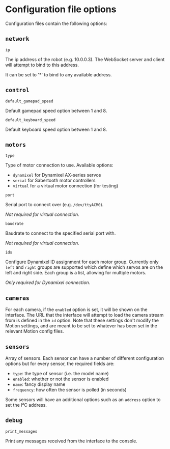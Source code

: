 # Configuration file options

Configuration files contain the following options:

## `network`

`ip`

The ip address of the robot (e.g. 10.0.0.3). The WebSocket server and client will attempt to bind to this address.

It can be set to '*' to bind to any available address.

## `control`

`default_gamepad_speed`

Default gamepad speed option between 1 and 8.

`default_keyboard_speed`

Default keyboard speed option between 1 and 8.

## `motors`

`type`

Type of motor connection to use. Available options:

- `dynamixel` for Dynamixel AX-series servos
- `serial` for Sabertooth motor controllers
- `virtual` for a virtual motor connection (for testing)

`port`

Serial port to connect over (e.g. `/dev/ttyACM0`).

_Not required for virtual connection._

`baudrate`

Baudrate to connect to the specified serial port with.

_Not required for virtual connection._

`ids`

Configure Dynamixel ID assignment for each motor group. Currently only `left` and `right` groups are supported which define which servos are on the left and right side. Each group is a list, allowing for multiple motors.

_Only required for Dynamixel connection._

## `cameras`

For each camera, if the `enabled` option is set, it will be shown on the interface. The URL that the interface will attempt to load the camera stream from is defined in the `id` option. Note that these settings don't modify the Motion settings, and are meant to be set to whatever has been set in the relevant Motion config files.

## `sensors`

Array of sensors. Each sensor can have a number of different configuration options but for every sensor, the required fields are:

- `type`: the type of sensor (i.e. the model name)
- `enabled`: whether or not the sensor is enabled
- `name`: fancy display name
- `frequency`: how often the sensor is polled (in seconds) 

Some sensors will have an additional options such as an `address` option to set the I²C address.

## `debug`

`print_messages`

Print any messages received from the interface to the console.
